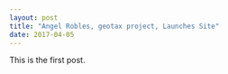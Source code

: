 ```yaml
---
layout: post
title: "Angel Robles, geotax project, Launches Site"
date: 2017-04-05
---
```


This is the first post.
